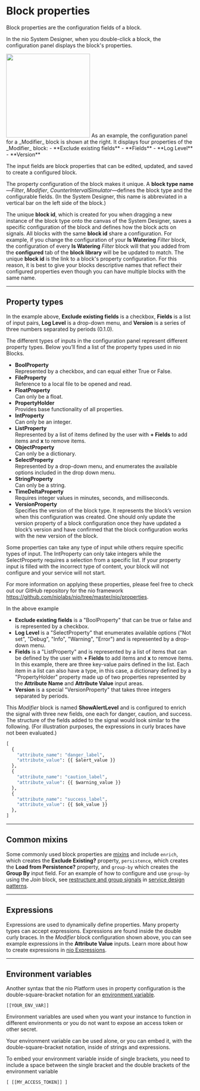 # Block properties

Block properties are the configuration fields of a block.

In the nio System Designer, when you double-click a block, the configuration panel displays the block's properties.

<img class="right shadow" src="/img/blocks/modifier-block-config.png" width="225" />
As an example, the configuration panel for a _Modifier_ block is shown at the right. It displays four properties of the _Modifier_ block:
- **Exclude existing fields**
- **Fields**
- **Log Level**
- **Version**

The input fields are block properties that can be edited, updated, and saved to create a configured block.

The property configuration of the block makes it unique. A **block type name**—_Filter_, _Modifier_, _CounterIntervalSimulator_—defines the block type and the configurable fields. (In the System Designer, this name is abbreviated in a vertical bar on the left side of the block.)

The unique **block id**, which is created for you when dragging a new instance of the block type onto the canvas of the System Designer, saves a specific configuration of the block and defines how the block acts on signals. All blocks with the same **block id** share a configuration. For example, if you change the configuration of your **Is Watering** _Filter_ block, the configuration of every **Is Watering** _Filter_ block will that you added from the **configured** tab of the **block library** will be be updated to match. The unique **block id** is the link to a block's property configuration. For this reason, it is best to give your blocks descriptive names that reflect their configured properties even though you can have multiple blocks with the same name.

---

## Property types

In the example above, **Exclude existing fields** is a checkbox, **Fields** is a list of input pairs, **Log Level** is a drop-down menu, and **Version** is a series of three numbers separated by periods (0.1.0).

The different types of inputs in the configuration panel represent different property types. Below you’ll find a list of the property types used in nio Blocks.

- **BoolProperty**<br>Represented by a checkbox, and can equal either True or False.
- **FileProperty**<br>Reference to a local file to be opened and read.
- **FloatProperty**<br>Can only be a float.
- **PropertyHolder**<br>Provides base functionality of all properties.
- **IntProperty**<br>Can only be an integer.
- **ListProperty**<br>Represented by a list of items defined by the user with **+ Fields** to add items and **x** to remove items.
- **ObjectProperty**<br>Can only be a dictionary.
- **SelectProperty**<br>Represented by a drop-down menu, and enumerates the available options included in the drop down menu.
- **StringProperty**<br>Can only be a string.
- **TimeDeltaProperty**<br>Requires integer values in minutes, seconds, and milliseconds.
- **VersionProperty**<br>Specifies the version of the block type. It represents the block’s version when this configuration was created. One should only update the version property of a block configuration once they have updated a block’s version and have confirmed that the block configuration works with the new version of the block.

Some properties can take any type of input while others require specific types of input. The IntProperty can only take integers while the SelectProperty requires a selection from a specific list. If your property input is filled with the incorrect type of content, your block will not configure and your service will not start.

For more information on applying these properties, please feel free to check out our GitHub repository for the nio framework <https://github.com/niolabs/nio/tree/master/nio/properties>.

In the above example
- **Exclude existing fields** is a "BoolProperty" that can be true or false and is represented by a checkbox.
- **Log Level** is a "SelectProperty" that enumerates available options ("Not set", "Debug", "Info", "Warning", "Error") and is represented by a drop-down menu.
- **Fields** is a "ListProperty" and is represented by a list of items that can be defined by the user with **+ Fields** to add items and **x** to remove items. In this example, there are three key-value pairs defined in the list. Each item in a list can also have a type, in this case, a dictionary defined by a "PropertyHolder" property made up of two properties represented by the **Attribute Name** and **Attribute Value** input areas.
- **Version** is a special "VersionProperty" that takes three integers separated by periods.

This _Modifier_ block is named **ShowAlertLevel** and is configured to enrich the signal with three new fields, one each for danger, caution, and success. The structure of the fields added to the signal would look similar to the following. (For illustration purposes, the expressions in curly braces have not been evaluated.)

```python
[
  {
    "attribute_name": "danger_label",
    "attribute_value": {{ $alert_value }}
  },
  {
    "attribute_name": "caution_label",
    "attribute_value": {{ $warning_value }}
  },
  {
    "attribute_name": "success_label",
    "attribute_value": {{ $ok_value }}
  },
]
```

---

## Common mixins

Some commonly used block properties are [mixins](/blocks/block-development/mixins.md) and include `enrich`, which creates the **Exclude Existing?** property, `persistence`, which creates the **Load from Persistence?** property, and `group-by` which creates the **Group By** input field. For an example of how to configure and use `group-by` using the _Join_ block, see [restructure and group signals](/service-design-patterns/join.md#using-group-by) in [service design patterns](/service-design-patterns/README.md).

---

## Expressions

Expressions are used to dynamically define properties. Many property types can accept expressions. Expressions are found inside the double curly braces. In the _Modifier_ block configuration shown above, you can see example expressions in the **Attribute Value** inputs. Learn more about how to create expressions in [nio Expressions](/blocks/expressions.md).

---

## Environment variables

Another syntax that the nio Platform uses in property configuration is the double-square-bracket notation for an [environment variable](/instances/environment-variables.md).

`[[YOUR_ENV_VAR]]`

Environment variables are used when you want your instance to function in different environments or you do not want to expose an access token or other secret.

Your environment variable can be used alone, or you can embed it, with the double-square-bracket notation, inside of strings and expressions.

To embed your environment variable inside of single brackets, you need to include a space between the single bracket and the double brackets of the environment variable

```[ [[MY_ACCESS_TOKEN]] ]```
